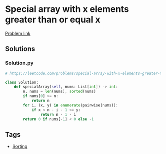 # Special array with x elements greater than or equal x

[Problem link](https://leetcode.com/problems/special-array-with-x-elements-greater-than-or-equal-x/)

## Solutions


### Solution.py
```py
# https://leetcode.com/problems/special-array-with-x-elements-greater-than-or-equal-x/

class Solution:
    def specialArray(self, nums: List[int]) -> int:
        n, nums = len(nums), sorted(nums)
        if nums[0] >= n:
            return n
        for i, (x, y) in enumerate(pairwise(nums)):
            if x < n - i - 1 <= y:
                return n - 1 - i
        return 0 if nums[-1] < 0 else -1
```
## Tags

* [Sorting](/README.md#Sorting)
